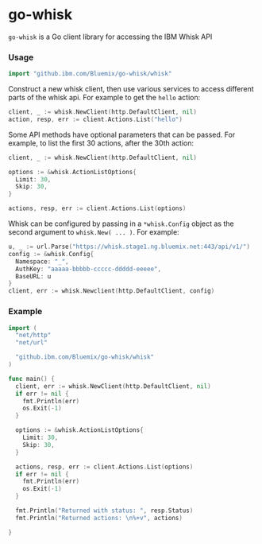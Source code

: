 # go-whisk

`go-whisk` is a Go client library for accessing the IBM Whisk API


### Usage

```go
import "github.ibm.com/Bluemix/go-whisk/whisk"
```

Construct a new whisk client, then use various services to access different parts of the whisk api.  For example to get the `hello` action:

```go
client, _ := whisk.NewClient(http.DefaultClient, nil)
action, resp, err := client.Actions.List("hello")
```

Some API methods have optional parameters that can be passed. For example, to list the first 30 actions, after the 30th action:
```go
client, _ := whisk.NewClient(http.DefaultClient, nil)

options := &whisk.ActionListOptions{
  Limit: 30,
  Skip: 30,
}

actions, resp, err := client.Actions.List(options)
```

Whisk can be configured by passing in a `*whisk.Config` object as the second argument to `whisk.New( ... )`.  For example:

```go
u, _ := url.Parse("https://whisk.stage1.ng.bluemix.net:443/api/v1/")
config := &whisk.Config{
  Namespace: "_",
  AuthKey: "aaaaa-bbbbb-ccccc-ddddd-eeeee",
  BaseURL: u
}
client, err := whisk.Newclient(http.DefaultClient, config)
```


### Example
```go
import (
  "net/http"
  "net/url"

  "github.ibm.com/Bluemix/go-whisk/whisk"
)

func main() {
  client, err := whisk.NewClient(http.DefaultClient, nil)
  if err != nil {
    fmt.Println(err)
    os.Exit(-1)
  }

  options := &whisk.ActionListOptions{
    Limit: 30,
    Skip: 30,
  }

  actions, resp, err := client.Actions.List(options)
  if err != nil {
    fmt.Println(err)
    os.Exit(-1)
  }

  fmt.Println("Returned with status: ", resp.Status)
  fmt.Println("Returned actions: \n%+v", actions)

}


```
